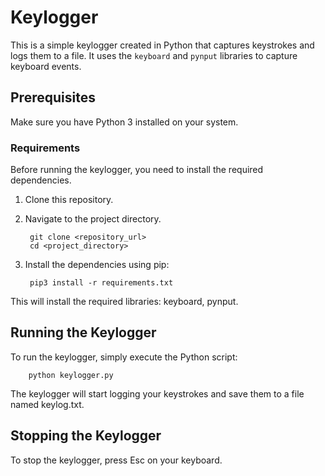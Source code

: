 # Keylogger

This is a simple keylogger created in Python that captures keystrokes and logs them to a file. It uses the `keyboard` and `pynput` libraries to capture keyboard events.

## Prerequisites

Make sure you have Python 3 installed on your system.

### Requirements

Before running the keylogger, you need to install the required dependencies.

1. Clone this repository.
2. Navigate to the project directory.


        git clone <repository_url>
        cd <project_directory>
3. Install the dependencies using pip:

        pip3 install -r requirements.txt
   
This will install the required libraries: keyboard, pynput.

## Running the Keylogger
To run the keylogger, simply execute the Python script:
        
        python keylogger.py
        
The keylogger will start logging your keystrokes and save them to a file named keylog.txt.

## Stopping the Keylogger
To stop the keylogger, press Esc on your keyboard.
